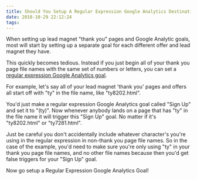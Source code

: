 ```yaml
---
title: Should You Setup A Regular Expression Google Analytics Destination Goal?
date: 2018-10-29 22:12:24
tags:
---
```


When setting up lead magnet "thank you" pages and Google Analytic goals, most will start by setting up a separate goal for each different offer and lead magnet they have. 

This quickly becomes tedious. Instead if you just begin all of your thank you page file names with the same set of numbers or letters, you can set a [regular expression Google Analytics goal](https://support.google.com/analytics/answer/1034324?hl=en). 

For example, let's say all of your lead magnet 'thank you' pages and offers all start off with "ty" in the file name, like "ty8202.html". 

You'd just make a regular expression Google Analytics goal called "Sign Up" and set it to "(ty)". Now whenever anybody lands on a page that has "ty" in the file name it will trigger this "Sign Up" goal. No matter if it's "ty8202.html" or "ty7281.html". 

Just be careful you don't accidentally include whatever character's you're using in the regular expression in non-thank you page file names. So in the case of the example, you'd need to make sure you're only using "ty" in your thank you page file names, and no other file names because then you'd get false triggers for your "Sign Up" goal. 

Now go setup a Regular Expression Google Analytics Goal!